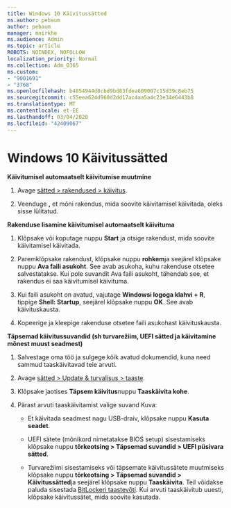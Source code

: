 ```yaml
---
title: Windows 10 Käivitussätted
ms.author: pebaum
author: pebaum
manager: mnirkhe
ms.audience: Admin
ms.topic: article
ROBOTS: NOINDEX, NOFOLLOW
localization_priority: Normal
ms.collection: Adm_O365
ms.custom:
- "9001691"
- "3768"
ms.openlocfilehash: b4854944d8cbd9bd83fdea609007c15d39c8eb75
ms.sourcegitcommit: c55eea624d960d2dd17ac4aa5a4c23e34e6443b8
ms.translationtype: MT
ms.contentlocale: et-EE
ms.lasthandoff: 03/04/2020
ms.locfileid: "42409067"
---
```

# <a name="startup-settings-in-windows-10"></a>Windows 10 Käivitussätted

**Käivitumisel automaatselt käivitumise muutmine**

1. Avage [sätted > rakendused > käivitus](ms-settings:startupapps?activationSource=GetHelp).

2. Veenduge **,** et mõni rakendus, mida soovite käivitamisel käivitada, oleks sisse lülitatud.

**Rakenduse lisamine käivitumisel automaatselt käivituma**

1. Klõpsake või koputage nuppu **Start** ja otsige rakendust, mida soovite käivitamisel käivitada.

2. Paremklõpsake rakendust, klõpsake nuppu **rohkem**ja seejärel klõpsake nuppu **Ava faili asukoht**. See avab asukoha, kuhu rakenduse otsetee salvestatakse. Kui pole suvandit Ava faili asukoht, tähendab see, et rakendus ei saa käivitumisel käivituma.

3. Kui faili asukoht on avatud, vajutage **Windowsi logoga klahvi + R**, tippige **Shell: Startup**, seejärel klõpsake nuppu **OK**. See avab käivituskausta.

4. Kopeerige ja kleepige rakenduse otsetee faili asukohast käivituskausta.

**Täpsemad käivitussuvandid (sh turvarežiim, UEFI sätted ja käivitamine mõnest muust seadmest)**

1. Salvestage oma töö ja sulgege kõik avatud dokumendid, kuna need sammud taaskäivitavad teie arvuti.

2. Avage [sätted > Update & turvalisus > taaste](ms-settings:recovery?activationSource=GetHelp).

3. Klõpsake jaotises **Täpsem käivitus**nuppu **Taaskäivita kohe**. 

4. Pärast arvuti taaskäivitamist valige suvand Kuva:

    - Et käivitada seadmest nagu USB-draiv, klõpsake nuppu **Kasuta seadet**.

    - UEFI sätete (mõnikord nimetatakse BIOS setup) sisestamiseks klõpsake nuppu **tõrkeotsing > Täpsemad suvandid > UEFI püsivara sätted**. 

    - Turvarežiimi sisestamiseks või täpsemate käivitussätete muutmiseks klõpsake nuppu **tõrkeotsing > Täpsemad suvandid > Käivitussätted**ja seejärel klõpsake nuppu **Taaskäivita**. Teil võidakse paluda sisestada [BitLockeri taastevõti](https://support.microsoft.com/help/4026181/windows-10-find-my-bitlocker-recovery-key). Kui arvuti taaskäivitub uuesti, klõpsake käivitussätet, mida soovite kasutada.